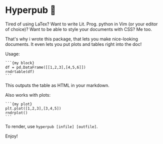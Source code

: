 
# Hyperpub :thought_balloon:

Tired of using LaTex? Want to write Lit. Prog. python in Vim (or your editor of
choice)? Want to be able to style your documents with CSS? Me too.

That's why i wrote this package, that lets you make nice-looking documents. It
even lets you put plots and tables right into the doc!

Usage:

``````
```{my block}
df = pd.DataFrame([[1,2,3],[4,5,6]])
rndrtable(df)
```
``````

This outputs the table as HTML in your markdown.

Also works with plots:

``````
```{my plot}
plt.plot([1,2,3],[3,4,5])
rndrplot()
```
``````

To render, use `hyperpub [infile] [outfile]`.

Enjoy!
